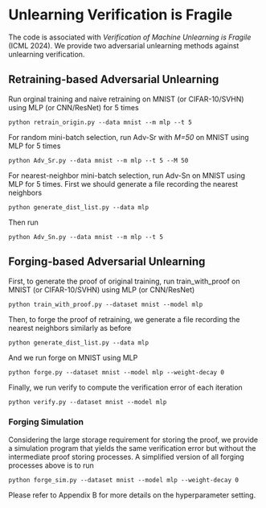 # Unlearning Verification is Fragile

The code is associated with *Verification of Machine Unlearning is Fragile* (ICML 2024). We provide two adversarial unlearning methods against unlearning verification.

## Retraining-based Adversarial Unlearning

Run orginal training and naive retraining on MNIST (or CIFAR-10/SVHN) using MLP (or CNN/ResNet) for 5 times
```
python retrain_origin.py --data mnist --m mlp --t 5
```
For random mini-batch selection, run Adv-Sr with *M=50* on MNIST using MLP for 5 times
```
python Adv_Sr.py --data mnist --m mlp --t 5 --M 50
```
For nearest-neighbor mini-batch selection, run Adv-Sn on MNIST using MLP for 5 times.
First we should generate a file recording the nearest neighbors
```
python generate_dist_list.py --data mlp
```
Then run
```
python Adv_Sn.py --data mnist --m mlp --t 5
```

## Forging-based Adversarial Unlearning

First, to generate the proof of original training, run train_with_proof on MNIST (or CIFAR-10/SVHN) using MLP (or CNN/ResNet)
```
python train_with_proof.py --dataset mnist --model mlp
```
Then, to forge the proof of retraining, we generate a file recording the nearest neighbors similarly as before
```
python generate_dist_list.py --data mlp
```
And we run forge on MNIST using MLP
```
python forge.py --dataset mnist --model mlp --weight-decay 0
```
Finally, we run verify to compute the verification error of each iteration
```
python verify.py --dataset mnist --model mlp
```

### Forging Simulation
Considering the large storage requirement for storing the proof, we provide a simulation program that yields the same verification error but without the intermediate proof storing processes. A simplified version of all forging processes above is to run
```
python forge_sim.py --dataset mnist --model mlp --weight-decay 0
```

Please refer to Appendix B for more details on the hyperparameter setting.

